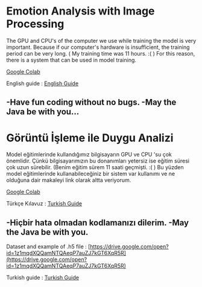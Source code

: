 # Emotion Analysis with Image Processing 
The GPU and CPU's of the computer we use while training the model is very important.
Because if our computer's hardware is insufficient, the training period can be very long.
( My training time was 11 hours. :( )
For this reason, there is a system that can be used in model training.

[Google Colab](https://colab.research.google.com/notebooks/welcome.ipynb "Google Colab")

English guide : [English Guide](https://drive.google.com/open?id=1OhPlVQtcZjEnz0Il6MiTTDv90qsOztqA "English Guide")

-Have fun coding without no bugs.
-May the Java be with you...
------------------------------------------------------------------------------------------------------------------------------

# Görüntü İşleme ile Duygu Analizi
Model eğitimlerinde kullandığımız bilgisayarın GPU ve CPU 'su çok önemlidir.
Çünkü bilgisayarımızın bu donanımları yetersiz ise eğitim süresi çok uzun sürebilir.
(Benim eğitim sürem 11 saati geçmişti. :( ) 
Bu yüzden model eğitimlerinde kullanabileceğiniz bir sistem var kullanımı ve ne olduğuna dair makaleyi link olarak altta veriyorum.

[Google Colab](https://medium.com/deep-learning-turkiye/google-colab-ile-%C3%BCcretsiz-gpu-kullan%C4%B1m%C4%B1-30fdb7dd822e "Google Colab")

Türkçe Kılavuz : [Turkish Guide](https://drive.google.com/open?id=1mXNHkclMUGE1EpAc1RBG2D7WScGUmn4o "Turkish Guide")

-Hiçbir hata olmadan kodlamanızı dilerim.
-May the Java be with you.
------------------------------------------------------------------------------------------------------------------------------

Dataset and example of .h5 file : [https://drive.google.com/open?id=1z1mqdXQQamNTQAeqP7auZJ7kGT6XqR5R](https://drive.google.com/open?id=1z1mqdXQQamNTQAeqP7auZJ7kGT6XqR5R)

Turkish guide : [Turkish Guide](https://drive.google.com/open?id=1mXNHkclMUGE1EpAc1RBG2D7WScGUmn4o "Turkish Guide")







